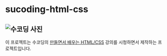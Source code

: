 # sucoding-html-css

## ![수코딩 사진](https://www.sucoding.kr/resources/fronts/images/logo.png)

이 프로젝트는 수코딩의 [만들면서 배우는 HTML/CSS](https://www.inflearn.com/course/html-css-sucademy/) 강의를 시청하면서 제작하는 프로젝트입니다.
